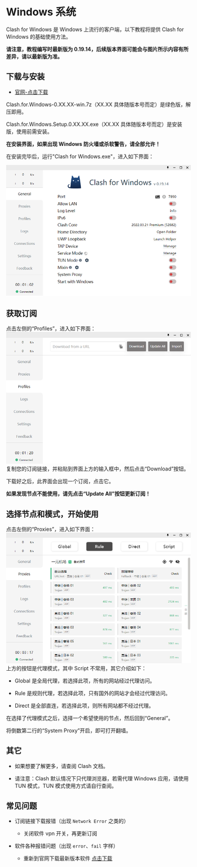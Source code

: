 # Windows 系统

Clash for Windows 是 Windows 上流行的客户端，以下教程将提供 Clash for Windows 的基础使用方法。

<b>请注意，教程编写时最新版为 0.19.14，后续版本界面可能会与图片所示内容有所差异，请以最新版为准。</b>

## 下载与安装

- [官网-点击下载](https://github.com/Fndroid/clash_for_windows_pkg/releases)

Clash.for.Windows-0.XX.XX-win.7z（XX.XX 具体随版本号而定）是绿色版，解压即用。

Clash.for.Windows.Setup.0.XX.XX.exe（XX.XX 具体随版本号而定）是安装版，使用前需安装。

<strong>在安装界面，如果出现 Windows 防火墙或杀软警告，请全部允许！</strong>

在安装完毕后，运行"Clash for Windows.exe"，进入如下界面：

![](./images/img1.webp)

## 获取订阅

点击左侧的“Profiles”，进入如下界面：
![](./images/img2.webp)
复制您的订阅链接，并粘贴到界面上方的输入框中，然后点击“Download”按钮。

下载好之后，此界面会出现一个订阅，点击它。

<b>如果发现节点不能使用，请先点击“Update All”按钮更新订阅！</b>

## 选择节点和模式，开始使用

点击左侧的“Proxies”，进入如下界面：
![](./images/img3.webp)
上方的按钮是代理模式，其中 Script 不常用，其它介绍如下：

- Global 是全局代理，若选择此项，所有的网站经过代理访问。

- Rule 是规则代理，若选择此项，只有国外的网站才会经过代理访问。

- Direct 是全部直连，若选择此项，则所有网站都不经过代理。

在选择了代理模式之后，选择一个希望使用的节点，然后回到“General”。

将倒数第二行的“System Proxy”开启，即可打开翻墙。

## 其它

- 如果想要了解更多，请查阅 Clash 文档。

- 请注意：Clash 默认情况下只代理浏览器，若需代理 Windows 应用，请使用 TUN 模式，TUN 模式使用方式请自行查阅。

## 常见问题

- 订阅链接下载报错（出现 `Network Error` 之类的）

  - 关闭软件 vpn 开关，再更新订阅

- 软件各种报错问题（出现 `error`、`fail` 字样）
  - 重新到官网下载最新版本软件 [点击下载](https://github.com/Fndroid/clash_for_windows_pkg/releases)
